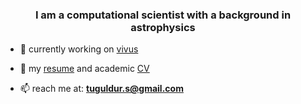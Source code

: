 <h3 align="center">I am a computational scientist with a background in astrophysics</h3>

- 🔭 currently working on [vivus](https://github.com/tuguldurs/vivus)

- 📄 my [resume](https://tuguldurs.github.io/files/resume.pdf) and academic [CV](https://tuguldurs.github.io/files/CV.pdf)

- 📫 reach me at: **tuguldur.s@gmail.com**

